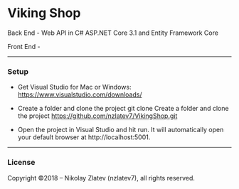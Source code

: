 # Viking Shop 

Back End  -  Web API in C# ASP.NET Core 3.1 and Entity Framework Core

Front End - 

---------------------------------------------------


### Setup

- Get Visual Studio for Mac or Windows: https://www.visualstudio.com/downloads/

- Create a folder and clone the project git clone Create a folder and clone the project https://github.com/nzlatev7/VikingShop.git

- Open the project in Visual Studio and hit run. It will automatically open your default browser at http://localhost:5001.

---------------------------------------------------
### License

Copyright ©2018 – Nikolay Zlatev (nzlatev7), all rights reserved.
